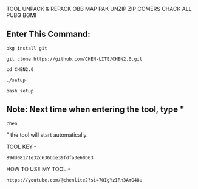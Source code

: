 TOOL UNPACK & REPACK OBB MAP PAK UNZIP ZIP COMERS CHACK ALL PUBG BGMI

## Enter This Command:
```
pkg install git
```
```
git clone https://github.com/CHEN-LITE/CHEN2.0.git
```
```
cd CHEN2.0
```
```
./setup
```
```
bash setup
```
## Note: Next time when entering the tool, type "
```
chen
```
 " the tool will start automatically.

TOOL KEY:-
```
89dd08171e32c636bbe39fdfa3e60b63
```

HOW TO USE MY TOOL:-
```
https://youtube.com/@chenlite2?si=7OIgYzIRn3AYG48u
```
